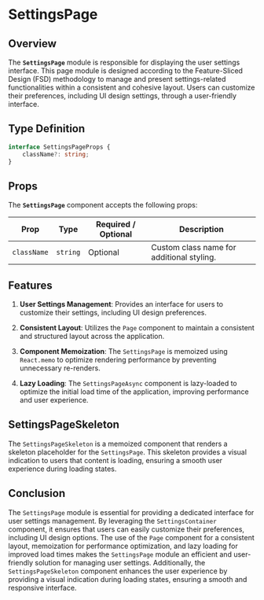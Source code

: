 # SettingsPage

## Overview
The **`SettingsPage`** module is responsible for displaying the user settings interface. This page module is designed according to the Feature-Sliced Design (FSD) methodology to manage and present settings-related functionalities within a consistent and cohesive layout. Users can customize their preferences, including UI design settings, through a user-friendly interface.

## Type Definition
```typescript
interface SettingsPageProps {
    className?: string;
}
```

## Props
The **`SettingsPage`** component accepts the following props:

| Prop       | Type       | Required / Optional | Description                                          |
|------------|------------|----------------------|------------------------------------------------------|
| `className` | `string`   | Optional             | Custom class name for additional styling.           |

## Features
1. **User Settings Management**: Provides an interface for users to customize their settings, including UI design preferences.

2. **Consistent Layout**: Utilizes the `Page` component to maintain a consistent and structured layout across the application.

3. **Component Memoization**: The `SettingsPage` is memoized using `React.memo` to optimize rendering performance by preventing unnecessary re-renders.

4. **Lazy Loading**: The `SettingsPageAsync` component is lazy-loaded to optimize the initial load time of the application, improving performance and user experience.


## SettingsPageSkeleton
The `SettingsPageSkeleton` is a memoized component that renders a skeleton placeholder for the `SettingsPage`. 
This skeleton provides a visual indication to users that content is loading, ensuring a smooth user experience during loading states.


## Conclusion
The `SettingsPage` module is essential for providing a dedicated interface for user settings management. 
By leveraging the `SettingsContainer` component, it ensures that users can easily customize their preferences, including UI design options. 
The use of the `Page` component for a consistent layout, memoization for performance optimization, and lazy loading for improved load times makes the `SettingsPage` module an efficient and user-friendly solution for managing user settings.
Additionally, the `SettingsPageSkeleton` component enhances the user experience by providing a visual indication during loading states, ensuring a smooth and responsive interface.

